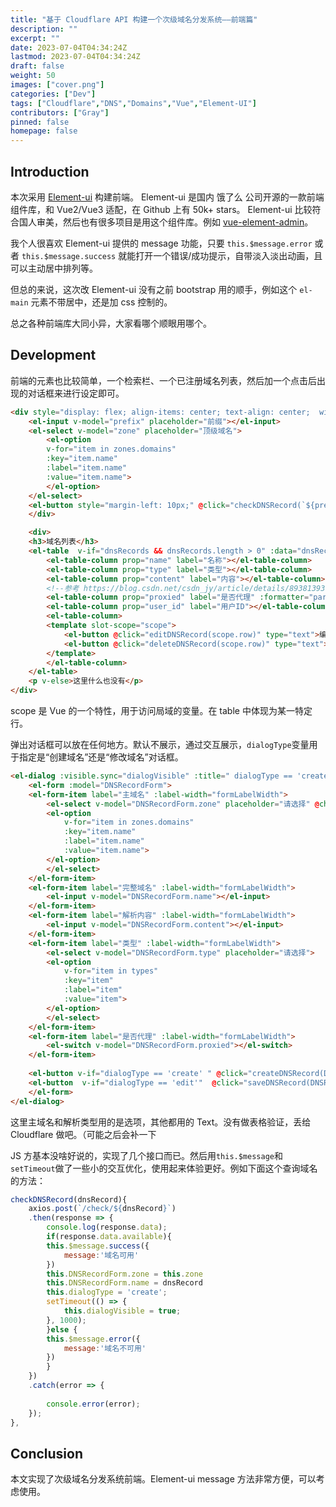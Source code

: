```yaml
---
title: "基于 Cloudflare API 构建一个次级域名分发系统——前端篇"
description: ""
excerpt: ""
date: 2023-07-04T04:34:24Z
lastmod: 2023-07-04T04:34:24Z
draft: false
weight: 50
images: ["cover.png"]
categories: ["Dev"]
tags: ["Cloudflare","DNS","Domains","Vue","Element-UI"]
contributors: ["Gray"]
pinned: false
homepage: false
---
```


## Introduction

本次采用 [Element-ui](https://element.eleme.io/#/zh-CN) 构建前端。 Element-ui 是国内 饿了么 公司开源的一款前端组件库，和 Vue2/Vue3 适配，在 Github 上有 50k+ stars。 Element-ui 比较符合国人审美，然后也有很多项目是用这个组件库。例如 [vue-element-admin](https://panjiachen.github.io/vue-element-admin-site/zh/guide/#%E5%8A%9F%E8%83%BD)。

我个人很喜欢 Element-ui 提供的 message 功能，只要 `this.$message.error` 或者 `this.$message.success` 就能打开一个错误/成功提示，自带淡入淡出动画，且可以主动居中排列等。

但总的来说，这次改 Element-ui 没有之前 bootstrap 用的顺手，例如这个 `el-main` 元素不带居中，还是加 css 控制的。

总之各种前端库大同小异，大家看哪个顺眼用哪个。

## Development

前端的元素也比较简单，一个检索栏、一个已注册域名列表，然后加一个点击后出现的对话框来进行设定即可。



```html
<div style="display: flex; align-items: center; text-align: center;  width:80%;margin:0 auto">
    <el-input v-model="prefix" placeholder="前缀"></el-input>
    <el-select v-model="zone" placeholder="顶级域名">
        <el-option
        v-for="item in zones.domains"
        :key="item.name"
        :label="item.name"
        :value="item.name">
        </el-option>
    </el-select>
    <el-button style="margin-left: 10px;" @click="checkDNSRecord(`${prefix}.${zone}`)" type="primary">查询</el-button>
    </div>

    <div>
    <h3>域名列表</h3>
    <el-table  v-if="dnsRecords && dnsRecords.length > 0" :data="dnsRecords">
        <el-table-column prop="name" label="名称"></el-table-column>
        <el-table-column prop="type" label="类型"></el-table-column>
        <el-table-column prop="content" label="内容"></el-table-column>
        <!--参考 https://blog.csdn.net/csdn_jy/article/details/89381393 -->
        <el-table-column prop="proxied" label="是否代理" :formatter="parseProxied"></el-table-column>
        <el-table-column prop="user_id" label="用户ID"></el-table-column>
        <el-table-column>
        <template slot-scope="scope">
            <el-button @click="editDNSRecord(scope.row)" type="text">编辑</el-button>
            <el-button @click="deleteDNSRecord(scope.row)" type="text">删除</el-button>
        </template>
        </el-table-column>
    </el-table>
    <p v-else>这里什么也没有</p>
</div>
```

scope 是 Vue 的一个特性，用于访问局域的变量。在 table 中体现为某一特定行。

弹出对话框可以放在任何地方。默认不展示，通过交互展示，`dialogType`变量用于指定是“创建域名”还是“修改域名”对话框。

```html
<el-dialog :visible.sync="dialogVisible" :title=" dialogType == 'create' ? '创建DNS记录':'修改DNS记录'">
    <el-form :model="DNSRecordForm">
    <el-form-item label="主域名" :label-width="formLabelWidth">
        <el-select v-model="DNSRecordForm.zone" placeholder="请选择" @change="updateFullDomain">
        <el-option
            v-for="item in zones.domains"
            :key="item.name"
            :label="item.name"
            :value="item.name">
        </el-option>
        </el-select>
    </el-form-item>
    <el-form-item label="完整域名" :label-width="formLabelWidth">
        <el-input v-model="DNSRecordForm.name"></el-input>
    </el-form-item>
    <el-form-item label="解析内容" :label-width="formLabelWidth">
        <el-input v-model="DNSRecordForm.content"></el-input>
    </el-form-item>
    <el-form-item label="类型" :label-width="formLabelWidth">
        <el-select v-model="DNSRecordForm.type" placeholder="请选择">
        <el-option
            v-for="item in types"
            :key="item"
            :label="item"
            :value="item">
        </el-option>
        </el-select>
    </el-form-item>
    <el-form-item label="是否代理" :label-width="formLabelWidth">
        <el-switch v-model="DNSRecordForm.proxied"></el-switch>
    </el-form-item>
    
    <el-button v-if="dialogType == 'create' " @click="createDNSRecord(DNSRecordForm)" type="primary">创建</el-button>
    <el-button  v-if="dialogType == 'edit'"  @click="saveDNSRecord(DNSRecordForm)" type="primary">修改</el-button>
    </el-form>
</el-dialog>
```

这里主域名和解析类型用的是选项，其他都用的 Text。没有做表格验证，丢给 Cloudflare 做吧。（可能之后会补一下

JS 方基本没啥好说的，实现了几个接口而已。然后用`this.$message`和`setTimeout`做了一些小的交互优化，使用起来体验更好。例如下面这个查询域名的方法：

```js
checkDNSRecord(dnsRecord){
    axios.post(`/check/${dnsRecord}`)
    .then(response => {
        console.log(response.data);
        if(response.data.available){
        this.$message.success({
            message:'域名可用'
        })
        this.DNSRecordForm.zone = this.zone
        this.DNSRecordForm.name = dnsRecord
        this.dialogType = 'create';
        setTimeout(() => {
            this.dialogVisible = true;
        }, 1000);
        }else {
        this.$message.error({
            message:'域名不可用'
        })
        }
    })
    .catch(error => {
        
        console.error(error);
    });
},
```


## Conclusion

本文实现了次级域名分发系统前端。Element-ui message 方法非常方便，可以考虑使用。